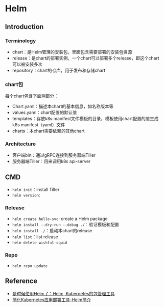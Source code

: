 # Helm
## Introduction
### Terminology
- chart：是Helm管理的安装包，里面包含需要部署的安装包资源
- release：是chart的部署实例，一个chart可以部署多个release，即这个chart可以被安装多次
- repository：chart的仓库，用于发布和存储chart

### chart包
每个chart包含下面两部分：
- Chart.yaml：描述本chart的基本信息，如名称版本等 
- values.yaml：chart配置的默认值
- templates：存放k8s manifest文件模板的目录，模板使用chart配置的值生成k8s manifest（yaml）文件
- charts：本chart需要依赖的其他chart

### Architecture
- 客户端bin：通过gRPC连接到服务器端Tiller
- 服务器端Tiller：用来调用k8s api-server


## CMD
- `helm init`：install Tiller
- `helm version`:

### Release
- `helm create hello-svc`: create a Helm package
- `helm install --dry-run --debug ./`：验证模板和配置
- `helm install ./`：启动本chart的release
- `helm list`：list release
- `helm delete wishful-squid`

### Repo
- `helm repo update`

## Reference
- [是时候使用Helm了：Helm, Kubernetes的包管理工具](https://www.kubernetes.org.cn/3435.html)
- [简化Kubernetes应用部署工具-Helm简介](https://blog.csdn.net/M2l0ZgSsVc7r69eFdTj/article/details/78164002)